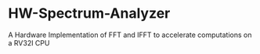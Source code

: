 # HW-Spectrum-Analyzer
A Hardware Implementation of FFT and IFFT to accelerate computations on a RV32I CPU
